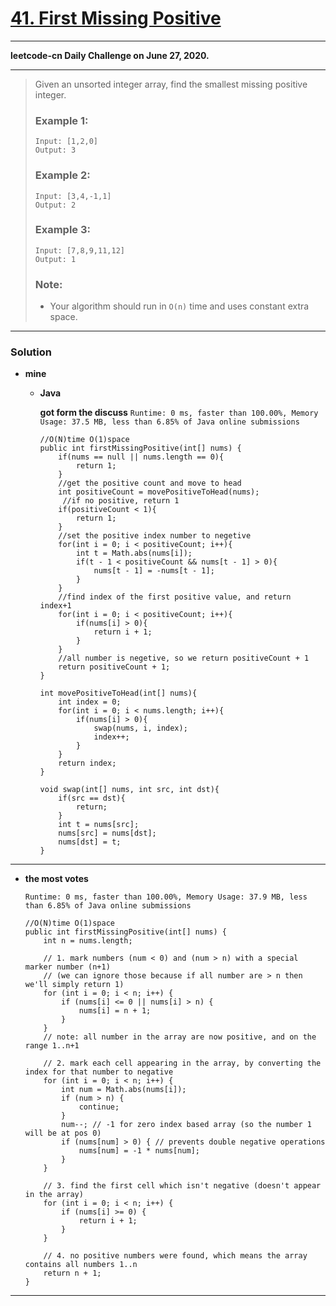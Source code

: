 # [41. First Missing Positive](https://leetcode.com/problems/first-missing-positive/)
---

**leetcode-cn Daily Challenge on June 27, 2020.**

---

> Given an unsorted integer array, find the smallest missing positive integer.
>
> ### Example 1:
> ```
> Input: [1,2,0]
> Output: 3
> ```
>
> ### Example 2:
> ```
> Input: [3,4,-1,1]
> Output: 2
> ```
>
> ### Example 3:
> ```
> Input: [7,8,9,11,12]
> Output: 1
> ```
>
> ### Note:
> * Your algorithm should run in `O(n)` time and uses constant extra space.


---

### Solution
* **mine**
  * **Java**
  
    **got form the discuss** `Runtime: 0 ms, faster than 100.00%, Memory Usage: 37.5 MB, less than 6.85% of Java online submissions`
    ```
    //O(N)time O(1)space
    public int firstMissingPositive(int[] nums) {
        if(nums == null || nums.length == 0){
            return 1;
        }
        //get the positive count and move to head
        int positiveCount = movePositiveToHead(nums);
         //if no positive, return 1
        if(positiveCount < 1){
            return 1;
        }
        //set the positive index number to negetive
        for(int i = 0; i < positiveCount; i++){
            int t = Math.abs(nums[i]);
            if(t - 1 < positiveCount && nums[t - 1] > 0){
                nums[t - 1] = -nums[t - 1];
            }
        }
        //find index of the first positive value, and return index+1
        for(int i = 0; i < positiveCount; i++){
            if(nums[i] > 0){
                return i + 1;
            }
        }
        //all number is negetive, so we return positiveCount + 1
        return positiveCount + 1;
    }

    int movePositiveToHead(int[] nums){
        int index = 0;
        for(int i = 0; i < nums.length; i++){
            if(nums[i] > 0){
                swap(nums, i, index);
                index++;
            }
        }
        return index;
    }
    
    void swap(int[] nums, int src, int dst){
        if(src == dst){
            return;
        }
        int t = nums[src];
        nums[src] = nums[dst];
        nums[dst] = t;
    }
    ```

---

* **the most votes**

  `Runtime: 0 ms, faster than 100.00%, Memory Usage: 37.9 MB, less than 6.85% of Java online submissions`
  ```
  //O(N)time O(1)space
  public int firstMissingPositive(int[] nums) {
      int n = nums.length;

      // 1. mark numbers (num < 0) and (num > n) with a special marker number (n+1) 
      // (we can ignore those because if all number are > n then we'll simply return 1)
      for (int i = 0; i < n; i++) {
          if (nums[i] <= 0 || nums[i] > n) {
              nums[i] = n + 1;
          }
      }
      // note: all number in the array are now positive, and on the range 1..n+1

      // 2. mark each cell appearing in the array, by converting the index for that number to negative
      for (int i = 0; i < n; i++) {
          int num = Math.abs(nums[i]);
          if (num > n) {
              continue;
          }
          num--; // -1 for zero index based array (so the number 1 will be at pos 0)
          if (nums[num] > 0) { // prevents double negative operations
              nums[num] = -1 * nums[num];
          }
      }

      // 3. find the first cell which isn't negative (doesn't appear in the array)
      for (int i = 0; i < n; i++) {
          if (nums[i] >= 0) {
              return i + 1;
          }
      }

      // 4. no positive numbers were found, which means the array contains all numbers 1..n
      return n + 1;
  }
  ```

---
